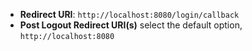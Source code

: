 * **Redirect URI**: `http://localhost:8080/login/callback`
* **Post Logout Redirect URI(s)** select the default option, `http://localhost:8080`
